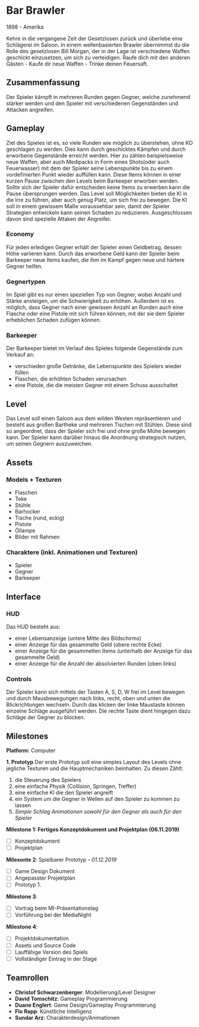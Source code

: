 # Bar Brawler
1898 - Amerika

Kehre in die vergangene Zeit der Gesetzlosen zurück und überlebe eine Schlägerei im Saloon.
In einem wellenbasierten Brawler übernimmst du die Rolle des gesetzlosen Bill Morgan, der in der Lage ist verschiedene Waffen geschickt einzusetzen, um sich zu verteidigen.
Raufe dich mit den anderen Gästen - Kaufe dir neue Waffen - Trinke deinen Feuersaft.

## Zusammenfassung
Der Spieler kämpft in mehreren Runden gegen Gegner, welche zunehmend stärker werden und den Spieler mit verschiedenen Gegenständen und Attacken angreifen.

## Gameplay
Ziel des Spieles ist es, so viele Runden wie möglich zu überstehen, ohne KO geschlagen zu werden. Dies kann durch geschicktes Kämpfen und durch erworbene Gegenstände erreicht werden. Hier zu zählen beispielsweise neue Waffen, aber auch Medipacks in Form eines Shots(oder auch Feuerwasser) mit dem der Spieler seine Lebenspunkte bis zu einem vordefinierten Punkt wieder auffüllen kann. Diese Items können in einer kurzen Pause zwischen den Levels beim Barkeeper erworben werden. Sollte sich der Spieler dafür entscheiden keine Items zu erwerben kann die Pause übersprungen werden. Das Level soll Möglichkeiten bieten die KI in die Irre zu führen, aber auch genug Platz, um sich frei zu bewegen.  Die KI soll in einem gewissem Maße voraussehbar sein, damit der Spieler Strategien entwickeln kann seinen Schaden zu reduzieren. Ausgeschlossen davon sind spezielle Attaken der Angreifer.  

### Economy
Für jeden erledigen Gegner erhält der Spieler einen Geldbetrag, dessen Höhe variieren kann. Durch das erworbene Geld kann der Spieler beim Barkeeper neue Items kaufen, die ihm im Kampf gegen neue und härtere Gegner helfen.

### Gegnertypen
Im Spiel gibt es nur einen speziellen Typ von Gegner, wobei Anzahl und Stärke ansteigen, um die Schwierigkeit zu erhöhen. Außerdem ist es möglich, dass Gegner nach einer gewissen Anzahl an Runden auch eine Flasche oder eine Pistole mit sich führen können, mit der sie dem Spieler erheblichen Schaden zufügen können.

### Barkeeper
Der Barkeeper bietet im Verlauf des Spieles folgende Gegenstände zum Verkauf an:
- verschieden große Getränke, die Lebenspunkte des Spielers wieder füllen
- Flaschen, die erhöhten Schaden verursachen
- eine Pistole, die die meisten Gegner mit einem Schuss ausschaltet 

## Level
Das Level soll einen Saloon aus dem wilden Westen repräsentieren und besteht aus großen Bartheke und mehreren Tischen mit Stühlen. Diese sind so angeordnet, dass der Spieler sich frei und ohne große Mühe bewegen kann. Der Spieler kann darüber hinaus die Anordnung strategisch nutzen, um seinen Gegnern auszuweichen.

## Assets
### Models + Texturen
- Flaschen
- Teke
- Stühle
- Barhocker
- Tische (rund, eckig)
- Pistole
- Öllampe
- Bilder mit Rahmen

### Charaktere (inkl. Animationen und Texturen)
- Spieler
- Gegner
- Barkeeper

## Interface
### HUD
Das HUD besteht aus:
- einer Lebensanzeige (untere Mitte des Bildschirms)
- einer Anzeige für das gesammelte Geld (obere rechte Ecke)
- einer Anzeige für die gesammelten Items (unterhalb der Anzeige für das gesammelte Geld)
- einer Anzeige für die Anzahl der absolvierten Runden (oben links)

### Controls
Der Spieler kann sich mittels der Tasten A, S, D, W frei im Level bewegen und durch Mausbewegungen nach links, recht, oben und unten die Blickrichtungen wechseln. Durch das klicken der linke Maustaste können einzelne Schläge ausgeführt werden. Die rechte Taste dient hingegen dazu Schläge der Gegner zu blocken.

## Milestones
**Platform:** Computer

**1. Prototyp**
Der erste Prototyp soll eine simples Layout des Levels ohne jegliche Texturen und die Hauptmechaniken beinhalten. Zu diesen Zählt: 
1.	die Steuerung des Spielers
2. eine einfache Physik (Collision, Springen, Treffer)
3.	eine einfache KI die den Spieler angreift
4.	ein System um die Gegner in Wellen auf den Spieler zu kommen zu lassen
5. *Simple Schlag Animationen sowohl für den Gegner als auch für den Spieler*	

**Milestone 1: Fertiges Konzeptdokument und Projektplan (06.11.2019)**
- [ ] Konzeptdokument
- [ ] Projektplan

**Milesonte 2**: Spielbarer Prototyp - *01.12.2019*
- [ ] Game Design Dokument
- [ ] Angepasster Projektplan
- [ ] Prototyp 1.

**Milestone 3**: 
- [ ] Vortrag beim MI-Präsentationstag
- [ ] Vorführung bei der MediaNight

**Milestone 4**: 
- [ ] Projektdokumentation
- [ ] Assets und Source Code
- [ ] Lauffähige Version des Spiels
- [ ] Vollständiger Eintrag in der Stage  

## Teamrollen
- **Christof Schwarzenberger**: Modellierung/Level Designer
- **David Tomschitz**: Gameplay Programmierung
- **Duane Englert**: Game Design/Gameplay Programmierung
- **Flo Rapp**: Künstliche Intelligenz
- **Sundar Arz**: Charakterdesign/Animationen